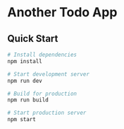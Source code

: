 # Another Todo App

## Quick Start

```bash
# Install dependencies
npm install

# Start development server
npm run dev

# Build for production
npm run build

# Start production server
npm start
```

